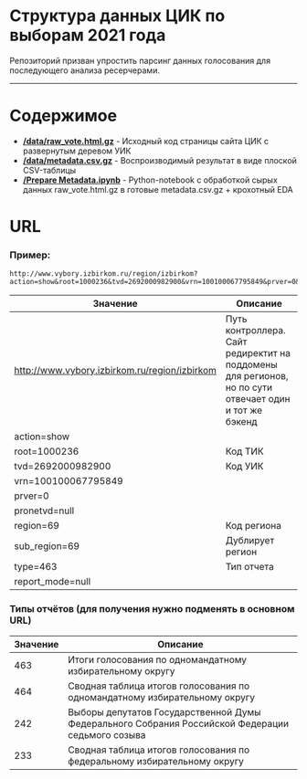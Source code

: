 # Структура данных ЦИК по выборам 2021 года

Репозиторий призван упростить парсинг данных голосования для последующего анализа ресерчерами.

___
# Содержимое

- [**/data/raw_vote.html.gz**](/data/raw_vote.html.gz) - Исходный код страницы сайта ЦИК с развернутым деревом УИК
- [**/data/metadata.csv.gz**](/data/metadata.csv.gz) - Воспроизводимый результат в виде плоской CSV-таблицы
- [**/Prepare Metadata.ipynb**](/Prepare%20Metadata.ipynb) - Python-notebook с обработкой сырых данных raw_vote.html.gz в готовые metadata.csv.gz + крохотный EDA

# URL

### Пример:
```
http://www.vybory.izbirkom.ru/region/izbirkom?action=show&root=1000236&tvd=2692000982900&vrn=100100067795849&prver=0&pronetvd=null&region=69&sub_region=69&type=463&report_mode=null
```

|Значение   | Описание  |
|---|---|
| http://www.vybory.izbirkom.ru/region/izbirkom  | Путь контроллера. Сайт редиректит на поддомены для регионов, но по сути отвечает один и тот же бэкенд  |
| action=show  |   |
| root=1000236  | Код ТИК  |
| tvd=2692000982900  | Код  УИК  |
| vrn=100100067795849  |   |
| prver=0  |   |
| pronetvd=null  |   |
| region=69  | Код региона  |
| sub_region=69  | Дублирует регион  |
| type=463  | Тип отчета  |
| report_mode=null  |   |

### Типы отчётов (для получения нужно подменять в основном URL)

|Значение   | Описание  |
|---|---|
| 463 | Итоги голосования по одномандатному избирательному округу   |
| 464  | Сводная таблица итогов голосования по одномандатному избирательному округу  |
| 242  | Выборы депутатов Государственной Думы Федерального Собрания Российской Федерации седьмого созыва  |
| 233  | Сводная таблица итогов голосования по федеральному избирательному округу  |
